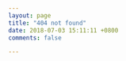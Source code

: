 ```yaml
---
layout: page
title: "404 not found"
date: 2018-07-03 15:11:11 +0800
comments: false

---
```


<script type="text/javascript" src="//qzonestyle.gtimg.cn/qzone/hybrid/app/404/search_children.js" charset="utf-8" homePageUrl="https://shangyajun6943.github.io/" homePageName="回到我的主页"></script>